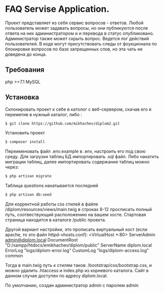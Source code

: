 FAQ Servise Application. 
======================
Проект представляет из себя сервис вопросов - ответов. Любой пользователь может задавать вопросы, но они публикуются после ответа на них администратором и и перевода в статус опубликовано. Администратор также может скрыть вопрос. Ведется лог действий пользователей. В коде могут присутствовать следы от фоукционала по блокировке вопросов по базе запрещенных слов, но эта чать не доведена до конца.

Требования
------------
php >=7.1
MySQL

Установка
------------

Склонировать проект к себе в католог с веб-сервером, скачав его и переметив в нужный каталог, либо :
```bash
$ git clone https://github.com/mikhachev/diplom2.git
```

Установить проект 
```bash
$ composer install
```

Переименовать файл .env.example в .env, настроить его под свою среду. Для загрузки таблиц БД импортировать .sql файл. Либо накатить миграции таблиц, далее импортировать содержание таблиц можно через:
```bash
$ php artisan migrate
```
Таблица questions накатывается последней
```bash
$ php artisan db:seed
```
Для корректной работы css стилей в файле /diplom/resources/views/main.twig в строках 8-12 просписать полный путь, соотвествующий расположению на вашем хосте. Стартовая страница находится в каталоге /public  проекта.

Другой вариант настройки, это прописать виртуальный хост (если apache, то это файл httpd-vhosts.conf):
<VirtualHost *:80>
    ServerAdmin admin@diplom.local
    DocumentRoot "D:/xampp/htdocs/emikhachev/diplom/public"
    ServerName diplom.local
    ErrorLog "logs/diplom-error.log"
    CustomLog "logs/diplom-access.log" common
</VirtualHost>

Тогда в main.twig путь к стилям таков: /bootstrap/css/bootstrap.css, и можно удалить .htaccess и index.php из корневого каталога. Сайт в данном случае доступен по адресу diplom.local.

По умолчанию, создан администратор admin с паролем admin




